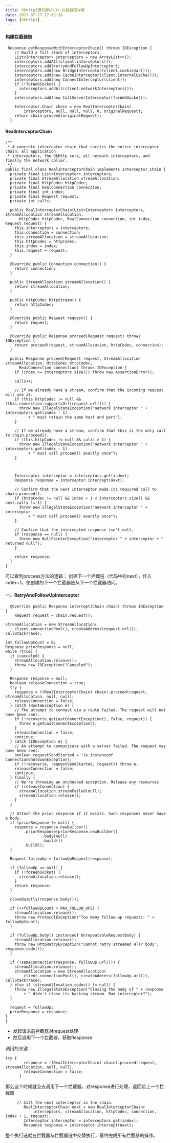 ```yaml
---
title: OkHttp3源码解析(3)-拦截器链详解
date: 2017-07-27 17:02:28
tags: [OkHttp3]
---
```


#### 构建拦截器链

	 Response getResponseWithInterceptorChain() throws IOException {
	    // Build a full stack of interceptors.
	    List<Interceptor> interceptors = new ArrayList<>();
	    interceptors.addAll(client.interceptors());
	    interceptors.add(retryAndFollowUpInterceptor);
	    interceptors.add(new BridgeInterceptor(client.cookieJar()));
	    interceptors.add(new CacheInterceptor(client.internalCache()));
	    interceptors.add(new ConnectInterceptor(client));
	    if (!forWebSocket) {
	      interceptors.addAll(client.networkInterceptors());
	    }
	    interceptors.add(new CallServerInterceptor(forWebSocket));
	
	    Interceptor.Chain chain = new RealInterceptorChain(
	        interceptors, null, null, null, 0, originalRequest);
	    return chain.proceed(originalRequest);
	  }


#### RealInterceptorChain

	/**
	 * A concrete interceptor chain that carries the entire interceptor chain: all application
	 * interceptors, the OkHttp core, all network interceptors, and finally the network caller.
	 */
	public final class RealInterceptorChain implements Interceptor.Chain {
	  private final List<Interceptor> interceptors;
	  private final StreamAllocation streamAllocation;
	  private final HttpCodec httpCodec;
	  private final RealConnection connection;
	  private final int index;
	  private final Request request;
	  private int calls;
	
	  public RealInterceptorChain(List<Interceptor> interceptors, StreamAllocation streamAllocation,
	      HttpCodec httpCodec, RealConnection connection, int index, Request request) {
	    this.interceptors = interceptors;
	    this.connection = connection;
	    this.streamAllocation = streamAllocation;
	    this.httpCodec = httpCodec;
	    this.index = index;
	    this.request = request;
	  }
	
	  @Override public Connection connection() {
	    return connection;
	  }
	
	  public StreamAllocation streamAllocation() {
	    return streamAllocation;
	  }
	
	  public HttpCodec httpStream() {
	    return httpCodec;
	  }
	
	  @Override public Request request() {
	    return request;
	  }
	
	  @Override public Response proceed(Request request) throws IOException {
	    return proceed(request, streamAllocation, httpCodec, connection);
	  }
	
	  public Response proceed(Request request, StreamAllocation streamAllocation, HttpCodec httpCodec,
	      RealConnection connection) throws IOException {
	    if (index >= interceptors.size()) throw new AssertionError();
	
	    calls++;
	
	    // If we already have a stream, confirm that the incoming request will use it.
	    if (this.httpCodec != null && !this.connection.supportsUrl(request.url())) {
	      throw new IllegalStateException("network interceptor " + interceptors.get(index - 1)
	          + " must retain the same host and port");
	    }
	
	    // If we already have a stream, confirm that this is the only call to chain.proceed().
	    if (this.httpCodec != null && calls > 1) {
	      throw new IllegalStateException("network interceptor " + interceptors.get(index - 1)
	          + " must call proceed() exactly once");
	    }
	
	    

	    Interceptor interceptor = interceptors.get(index);
	    Response response = interceptor.intercept(next);
	
	    // Confirm that the next interceptor made its required call to chain.proceed().
	    if (httpCodec != null && index + 1 < interceptors.size() && next.calls != 1) {
	      throw new IllegalStateException("network interceptor " + interceptor
	          + " must call proceed() exactly once");
	    }
	
	    // Confirm that the intercepted response isn't null.
	    if (response == null) {
	      throw new NullPointerException("interceptor " + interceptor + " returned null");
	    }
	
	    return response;
	  }
	}


可以看到procees方法的逻辑：
创建下一个拦截链（代码中的next），传入index+1，使创建的下一个拦截器链从下一个拦截器访问。

#### 一、RetryAndFollowUpInterceptor


	
	  @Override public Response intercept(Chain chain) throws IOException {
	    Request request = chain.request();
	
    streamAllocation = new StreamAllocation(
        client.connectionPool(), createAddress(request.url()), callStackTrace);
	
    int followUpCount = 0;
    Response priorResponse = null;
    while (true) {
      if (canceled) {
        streamAllocation.release();
        throw new IOException("Canceled");
      }
	
      Response response = null;
      boolean releaseConnection = true;
      try {
        response = ((RealInterceptorChain) chain).proceed(request, streamAllocation, null, null);
        releaseConnection = false;
      } catch (RouteException e) {
        // The attempt to connect via a route failed. The request will not have been sent.
        if (!recover(e.getLastConnectException(), false, request)) {
          throw e.getLastConnectException();
        }
        releaseConnection = false;
        continue;
      } catch (IOException e) {
        // An attempt to communicate with a server failed. The request may have been sent.
        boolean requestSendStarted = !(e instanceof ConnectionShutdownException);
        if (!recover(e, requestSendStarted, request)) throw e;
        releaseConnection = false;
        continue;
      } finally {
        // We're throwing an unchecked exception. Release any resources.
        if (releaseConnection) {
          streamAllocation.streamFailed(null);
          streamAllocation.release();
        }
      }
	
      // Attach the prior response if it exists. Such responses never have a body.
      if (priorResponse != null) {
        response = response.newBuilder()
            .priorResponse(priorResponse.newBuilder()
                    .body(null)
                    .build())
            .build();
      }
	
      Request followUp = followUpRequest(response);
	
      if (followUp == null) {
        if (!forWebSocket) {
          streamAllocation.release();
        }
        return response;
      }
	
      closeQuietly(response.body());
	
      if (++followUpCount > MAX_FOLLOW_UPS) {
        streamAllocation.release();
        throw new ProtocolException("Too many follow-up requests: " + followUpCount);
      }
	
      if (followUp.body() instanceof UnrepeatableRequestBody) {
        streamAllocation.release();
        throw new HttpRetryException("Cannot retry streamed HTTP body", response.code());
      }
	
      if (!sameConnection(response, followUp.url())) {
        streamAllocation.release();
        streamAllocation = new StreamAllocation(
            client.connectionPool(), createAddress(followUp.url()), callStackTrace);
      } else if (streamAllocation.codec() != null) {
        throw new IllegalStateException("Closing the body of " + response
            + " didn't close its backing stream. Bad interceptor?");
      }
	
      request = followUp;
      priorResponse = response;
    }
	}
	
	
	
* 发起请求前拦截器对request处理
* 然后调用下一个拦截器，获取Response

调用的关键：

	try {
	        response = ((RealInterceptorChain) chain).proceed(request, streamAllocation, null, null);
	        releaseConnection = false;
	      }

那么这个时候就会去调用下一个拦截器。对response进行处理，返回给上一个拦截器


		 // Call the next interceptor in the chain.
		    RealInterceptorChain next = new RealInterceptorChain(
		        interceptors, streamAllocation, httpCodec, connection, index + 1, request);
		    Interceptor interceptor = interceptors.get(index);
		    Response response = interceptor.intercept(next);
		    
		    
整个执行链就在拦截器与拦截器链中交替执行，最终完成所有拦截器的操作。




